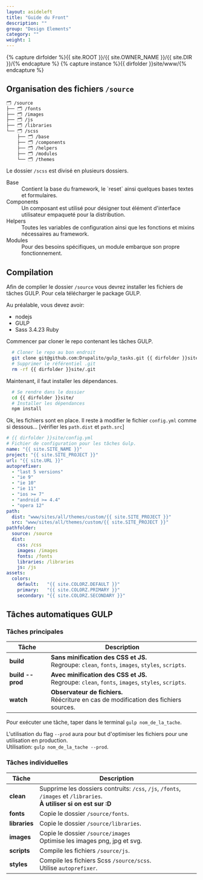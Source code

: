 ```yaml
---
layout: asideleft
title: "Guide du Front"
description: ""
group: "Design Elements"
category: ""
weight: 1
---
```


{% capture dirfolder %}{{ site.ROOT }}/{{ site.OWNER_NAME }}/{{ site.DIR }}/{% endcapture %}
{% capture instance %}{{ dirfolder }}site/www/{% endcapture %}

## Organisation des fichiers `/source`

```sh
🗂 /source
├── 🗂 /fonts
├── 🗂 /images
├── 🗂 /js
├── 🗂 /libraries
└── 🗂 /scss
    ├── 🗂 /base
    ├── 🗂 /components
    ├── 🗂 /helpers
    ├── 🗂 /modules
    └── 🗂 /themes
```

Le dossier `/scss` est divisé en plusieurs dossiers.

<dl>
  <dt>Base</dt>
  <dd class="mb-3">Contient la base du framework, le `reset` ainsi quelques bases textes et formulaires.</dd>
  <dt>Components</dt>
  <dd class="mb-3">Un composant est utilisé pour désigner tout élément d'interface utilisateur empaqueté pour la distribution.</dd>
  <dt>Helpers</dt>
  <dd class="mb-3">Toutes les variables de configuration ainsi que les fonctions et mixins nécessaires au framework.</dd>
  <dt>Modules</dt>
  <dd class="mb-3">Pour des besoins spécifiques, un module embarque son propre fonctionnement.</dd>
</dl>

## Compilation

Afin de complier le dossier `/source` vous devrez installer les fichiers de tâches GULP. Pour cela télécharger le package GULP.

Au préalable, vous devez avoir:
* nodejs
* GULP
* Sass 3.4.23 Ruby

Commencer par cloner le repo contenant les tâches GULP.

```sh
  # Cloner le repo au bon endroit
  git clone git@github.com:Drupalito/gulp_tasks.git {{ dirfolder }}site/
  # Supprimer le référentiel .git
  rm -rf {{ dirfolder }}site/.git
```

Maintenant, il faut installer les dépendances.

```sh
  # Se rendre dans le dossier
  cd {{ dirfolder }}site/
  # Installer les dépendances
  npm install
```

Ok, les fichiers sont en place.
Il reste à modifier le fichier `config.yml` comme si dessous... [vérifier les `path.dist` et `path.src`]

```yaml
# {{ dirfolder }}site/config.yml
# Fichier de configuration pour les tâches Gulp.
name: "{{ site.SITE_NAME }}"
project: "{{ site.SITE_PROJECT }}"
url: "{{ site.URL }}"
autoprefixer:
  - "last 5 versions"
  - "ie 9"
  - "ie 10"
  - "ie 11"
  - "ios >= 7"
  - "android >= 4.4"
  - "opera 12"
path:
  dist: "www/sites/all/themes/custom/{{ site.SITE_PROJECT }}"
  src: "www/sites/all/themes/custom/{{ site.SITE_PROJECT }}"
pathfolder:
  source: /source
  dist:
    css: /css
    images: /images
    fonts: /fonts
    libraries: /libraries
    js: /js
assets:
  colors:
    default:   "{{ site.COLORZ.DEFAULT }}"
    primary:   "{{ site.COLORZ.PRIMARY }}"
    secondary: "{{ site.COLORZ.SECONDARY }}"
```

## Tâches automatiques GULP

### Tâches principales

| Tâche   | Description
|---------|------------
| **build** | **Sans minification des CSS et JS.**<br/>Regroupe: `clean`, `fonts`, `images`, `styles`, `scripts`.
| **build \--prod** | **Avec minification des CSS et JS.**<br/>Regroupe: `clean`, `fonts`, `images`, `styles`, `scripts`.
| **watch** | **Observateur de fichiers.**<br/>Réécriture en cas de modification des fichiers sources.

Pour exécuter une tâche, taper dans le terminal `gulp nom_de_la_tache`.

L'utilisation du flag `--prod` aura pour but d'optimiser les fichiers pour une utilisation en production.  
Utilisation: `gulp nom_de_la_tache --prod`.

### Tâches individuelles

| Tâche   | Description
|---------|------------
| **clean** | Supprime les dossiers contruits: `/css`, `/js`, `/fonts`, `/images` et `/libraries`.<br/>**À utiliser si on est sur :D**
| **fonts** | Copie le dossier `/source/fonts`.
| **libraries** | Copie le dossier `/source/libraries`.
| **images** | Copie le dossier `/source/images`<br/>Optimise les images png, jpg et svg.
| **scripts** | Compile les fichiers `/source/js`.
| **styles** | Compile les fichiers Scss `/source/scss`.<br/>Utilise `autoprefixer`.
